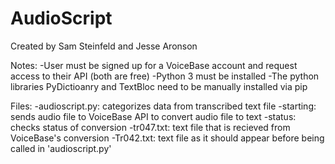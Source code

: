# AudioScript

Created by Sam Steinfeld and Jesse Aronson

Notes:
  -User must be signed up for a VoiceBase account and request access to their API (both are free)
  -Python 3 must be installed
  -The python libraries PyDictioanry and TextBloc need to be manually installed via pip

Files:
  -audioscript.py: categorizes data from transcribed text file
  -starting: sends audio file to VoiceBase API to convert audio file to text
  -status: checks status of conversion
  -tr047.txt: text file that is recieved from VoiceBase's conversion
  -Tr042.txt: text file as it should appear before being called in 'audioscript.py'
  
  
